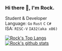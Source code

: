 ### Hi there 👋, I'm Rock.
Student & Developer  
Language: `Go` `Rust` `C` `C#`  
ISA: `RISC-V` `IA32(aka x86)`
  
[![Rock's Top Langs](https://github-readme-stats.vercel.app/api/top-langs/?username=rockrockwhite&theme=onedark)](https://github.com/anuraghazra/github-readme-stats)  
[![Rock's github stats](https://github-readme-stats.vercel.app/api?username=rockrockwhite&theme=onedark)](https://github.com/anuraghazra/github-readme-stats)  

